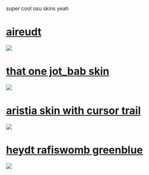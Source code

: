 super cool osu skins yeah

# [aireudt](https://cynthia.s-ul.eu/qWBo6lIe)
![](https://media.discordapp.net/attachments/703682242395766838/704390001043177592/screenshot029.jpg?width=1482&height=834)

# [that one jot_bab skin](https://cynthia.s-ul.eu/sXaitV2p)
![](https://media.discordapp.net/attachments/703682242395766838/704391115796775012/screenshot030.jpg?width=1482&height=834)

# [aristia skin with cursor trail](https://cynthia.s-ul.eu/mu0foEpY)
![](https://media.discordapp.net/attachments/703682242395766838/704392055224532992/screenshot031.jpg?width=1482&height=834)

# [heydt rafiswomb greenblue](https://cynthia.s-ul.eu/oMMAduZw)
![](https://media.discordapp.net/attachments/703682242395766838/704646880570900635/screenshot033.jpg?width=1482&height=834)
